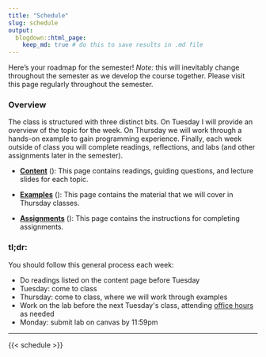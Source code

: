 ```yaml
---
title: "Schedule"
slug: schedule
output:
  blogdown::html_page:
    keep_md: true # do this to save results in .md file
---
```


Here’s your roadmap for the semester! *Note:* this will inevitably change throughout the semester as we develop the course together. Please visit this page regularly throughout the semester.

### Overview

The class is structured with three distinct bits. On Tuesday I will provide an overview of the topic for the week. On Thursday we will work through a hands-on example to gain programming experience. Finally, each week outside of class you will complete readings, reflections, and labs (and other assignments later in the semester).

- [**Content**](/content/) (<i class="fas fa-book-reader"></i>): This page contains readings, guiding questions, and lecture slides for each topic.

- [**Examples**](/example/) (<i class="fas fa-laptop-code"></i>): This page contains the material that we will cover in Thursday classes.

- [**Assignments**](/assignment/) (<i class="fas fa-pencil-ruler"></i>): This page contains the instructions for completing assignments.

<!-- ### Office hours reminder: -->

<!-- I highly encourage you to utilize Professor and TA office hours, especially if you have trouble with basic `R` programming. We will hold office hours at the following times: -->

<!-- #<!-- - Mondays 12:20pm - 1:20pm: TA Sophie McComb in Warren 372 -->
<!-- - Mondays  1:30pm - 3:30pm: TA Hui Zhou in Warren 372 -->
<!-- - Tuesdays 11:00am - 12:00pm: Prof. Gerarden in Warren 466 -->
<!-- - Fridays  10:00am - 11:00am: TA Sophie McComb in Warren 372 -->
<!-- - Other times by appointment: Prof. Gerarden, at [aem2850.youcanbook.me](https://aem2850.youcanbook.me) -->

<!-- You can also reach us by email. The best approach for generic, time-sensitive questions is to email all of us at the same time. You can do that with one click [here](mailto:gerarden@cornell.edu,hz423@cornell.edu,sm2397@cornell.edu). -->



<!-- :::note -->
### **tl;dr:**

You should follow this general process each week:

- Do readings listed on the content page before Tuesday
- Tuesday: come to class
- Thursday: come to class, where we will work through examples
- Work on the lab before the next Tuesday's class, attending [office hours](/syllabus/#meeting-times-and-locations) as needed
- Monday: submit lab on canvas by 11:59pm
<!-- ::: -->

---

{{< schedule >}}

